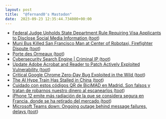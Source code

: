 ```yaml
---
layout: post
title:  "@fernand0's Mastodon"
date:  2023-09-23 12:35:44.734000+00:00
---
```

*  [Federal Judge Upholds State Department Rule Requiring Visa Applicants to Disclose Social Media Information ](https://www.eff.org/deeplinks/2023/09/federal-judge-upholds-state-department-rule-requiring-visa-applicants-disclos) ([toot](https://mastodon.social/@fernand0/111114488691422322))
*  [Muni Bus Killed San Francisco Man at Center of Robotaxi, Firefighter Dispute ](https://sfstandard.com/2023/09/12/muni-bus-killed-san-francisco-man-at-center-of-robotaxi-firefighter-dispute) ([toot](https://mastodon.social/@fernand0/111114287490964515))
*  [Porte des Ormeaux ](https://www.flickr.com/photos/fernand0/53207197931) ([toot](https://mastodon.social/@fernand0/111114071824523287))
*  [Cybersecurity Search Engine \| Criminal IP  ](https://www.criminalip.io/) ([toot](https://mastodon.social/@fernand0/111113969786227703))
*  [Update Adobe Acrobat and Reader to Patch Actively Exploited Vulnerability ](https://thehackernews.com/2023/09/update-adobe-acrobat-and-reader-to.htm) ([toot](https://mastodon.social/@fernand0/111113695774544523))
*  [Critical Google Chrome Zero-Day Bug Exploited in the Wild ](https://www.darkreading.com/vulnerabilities-threats/critical-google-chrome-zero-day-bug-exploite) ([toot](https://mastodon.social/@fernand0/111113544033558639))
*  [The AI Hype Train Has Stalled in China ](https://www.wired.com/story/ai-hype-train-stalled-in-china) ([toot](https://mastodon.social/@fernand0/111113232881947975))
*  [Cuidado con estos códigos QR de BiciMAD en Madrid. Son falsos y tratan de robarnos nuestro dinero al escanearlos ](https://www.genbeta.com/seguridad/cuidado-estos-codigos-qr-bicimad-madrid-falsos-tratan-robarnos-nuestro-dinero-al-escanearlo) ([toot](https://mastodon.social/@fernand0/111112947638654658))
*  [iPhone 12 emite más radiación de la que se considera segura en Francia, donde se ha retirado del mercado ](https://www.europapress.es/portaltic/gadgets/noticia-iphone-12-emite-mas-radiacion-considera-segura-francia-donde-retirado-mercado-20230913112259.htm) ([toot](https://mastodon.social/@fernand0/111112798240788434))
*  [Microsoft Teams down: Ongoing outage behind message failures, delays ](https://www.bleepingcomputer.com/news/microsoft/microsoft-teams-down-ongoing-outage-behind-message-failures-delays) ([toot](https://mastodon.social/@fernand0/111110887429925164))
